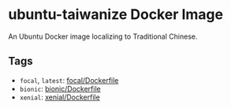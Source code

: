 # ubuntu-taiwanize Docker Image

An Ubuntu Docker image localizing to Traditional Chinese.

## Tags

- `focal`, `latest`: [focal/Dockerfile](https://github.com/jmlntw/dockerfiles/blob/master/ubuntu-taiwanize/focal/Dockerfile)
- `bionic`: [bionic/Dockerfile](https://github.com/jmlntw/dockerfiles/blob/master/ubuntu-taiwanize/bionic/Dockerfile)
- `xenial`: [xenial/Dockerfile](https://github.com/jmlntw/dockerfiles/blob/master/ubuntu-taiwanize/xenial/Dockerfile)

